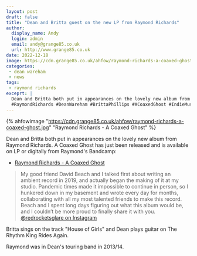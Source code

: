 ```yaml
---
layout: post
draft: false
title: "Dean and Britta guest on the new LP from Raymond Richards"
author: 
  display_name: Andy
  login: admin
  email: andy@grange85.co.uk
  url: http://www.grange85.co.uk
date: 2022-12-18
image: https://cdn.grange85.co.uk/ahfow/raymond-richards-a-coaxed-ghost.jpg
categories:
 - dean wareham
 - news
tags:
 - raymond richards
exceprt: |
  Dean and Britta both put in appearances on the lovely new album from Raymond Richards. A Coaxed Ghost has just been released and is available on LP or digitally from Raymond's Bandcamp
  #RaymondRichards #DeanWareham #BrittaPhillips #ACoaxedGhost #IndieMusic
---
```

{% ahfowimage "https://cdn.grange85.co.uk/ahfow/raymond-richards-a-coaxed-ghost.jpg" "Raymond Richards - A Coaxed Ghost" %}

Dean and Britta both put in appearances on the lovely new album from Raymond Richards. A Coaxed Ghost has just been released and is available on LP or digitally from Raymond's Bandcamp:

 - [Raymond Richards - A Coaxed Ghost](https://raymondrichards.bandcamp.com/album/a-coaxed-ghost)

 > My good friend David Beach and I talked first about writing an ambient record in 2019, and actually began the making of it at my studio. Pandemic times made it impossible to continue in person, so I hunkered down in my basement and wrote every day for months, collaborating with all my most talented friends to make this record. Beach and I spent long days figuring out what this album would be, and I couldn’t be more proud to finally share it with you. 
 [@redrocketsglare on Instagram](https://www.instagram.com/p/CmPfYyfSUFz/)

Britta sings on the track "House of Girls" and Dean plays guitar on The Rhythm King Rides Again.

Raymond was in Dean's touring band in 2013/14.


